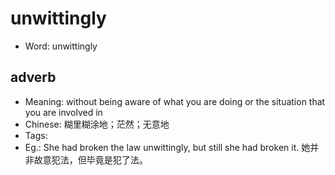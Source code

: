 # unwittingly

- Word: unwittingly

## adverb

- Meaning: without being aware of what you are doing or the situation that you are involved in
- Chinese: 糊里糊涂地；茫然；无意地
- Tags: 
- Eg.: She had broken the law unwittingly, but still she had broken it. 她并非故意犯法，但毕竟是犯了法。

